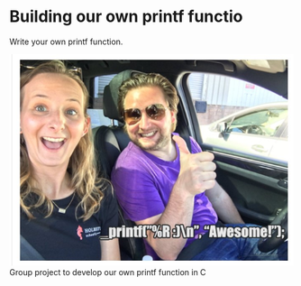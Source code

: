 # Building our own printf functio
Write your own printf function.

<img src = 'printf_img.jpg' />
Group project to develop our own printf function in C
